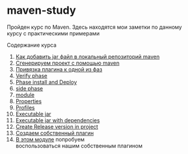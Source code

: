 # maven-study

Пройден курс по Maven.
Здесь находятся мои заметки по данному курсу с практическими примерами

Содержание курса

1. [Как добавить jar файл в локальный репозиторий maven](https://github.com/alexmnv03/maven-study/tree/develop/add-lib-in-project)
2. [Cгенерируем проект с помощью maven](https://github.com/alexmnv03/maven-study/tree/edit_info/part-010)
3. [Привязка плагина к одной из фаз](https://github.com/alexmnv03/maven-study/tree/edit_info/part-020)
4. [Verify phase](https://github.com/alexmnv03/maven-study/tree/edit_info/part-030)
5. [Phase install and Deploy](https://github.com/alexmnv03/maven-study/tree/edit_info/part-040)
6. [side phase](https://github.com/alexmnv03/maven-study/tree/edit_info/part-050)
7. [module](https://github.com/alexmnv03/maven-study/tree/edit_info/part-060)
8. [Properties](https://github.com/alexmnv03/maven-study/tree/edit_info/part-070)
9. [Profiles](https://github.com/alexmnv03/maven-study/tree/edit_info/part-080)
10. [Executable jar](https://github.com/alexmnv03/maven-study/tree/edit_info/part-090)
11. [Executable jar with dependencies](https://github.com/alexmnv03/maven-study/tree/edit_info/part-100)
12. [Create Release version in project](https://github.com/alexmnv03/maven-study/tree/edit_info/part-110)
13. [Создаем собственный плагин](https://github.com/alexmnv03/maven-study/tree/develop/hello-plugin)
14. [В этом модуле](https://github.com/alexmnv03/maven-study/tree/develop/used-plugin) попробуем  
   воспользоваться нашим собственным плагином

